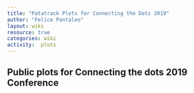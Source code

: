 ```yaml
---
title: "Patatrack Plots for Connecting the Dots 2019"
author: "Felice Pantaleo"
layout: wiki
resource: true
categories: wiki
activity:  plots
---
```


## Public plots for Connecting the dots 2019 Conference

